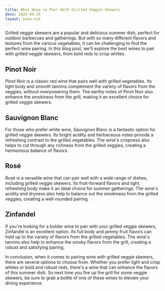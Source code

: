 ```yaml
---
title: What Wine to Pair With Grilled Veggie Skewers
date: 2025-05-25
layout: base.njk
---
```


Grilled veggie skewers are a popular and delicious summer dish, perfect for outdoor barbecues and gatherings. But with so many different flavors and textures from the various vegetables, it can be challenging to find the perfect wine pairing. In this blog post, we'll explore the best wines to pair with grilled veggie skewers, from bold reds to crisp whites.

## Pinot Noir
Pinot Noir is a classic red wine that pairs well with grilled vegetables. Its light body and smooth tannins complement the variety of flavors from the veggies, without overpowering them. The earthy notes of Pinot Noir also enhance the smokiness from the grill, making it an excellent choice for grilled veggie skewers.

## Sauvignon Blanc
For those who prefer white wine, Sauvignon Blanc is a fantastic option for grilled veggie skewers. Its bright acidity and herbaceous notes provide a refreshing contrast to the grilled vegetables. The wine's crispness also helps to cut through any richness from the grilled veggies, creating a harmonious balance of flavors.

## Rosé
Rosé is a versatile wine that can pair well with a wide range of dishes, including grilled veggie skewers. Its fruit-forward flavors and light, refreshing body make it an ideal choice for summer gatherings. The wine's acidity and dryness also help to balance out the smokiness from the grilled veggies, creating a well-rounded pairing.

## Zinfandel
If you're looking for a bolder wine to pair with your grilled veggie skewers, Zinfandel is an excellent option. Its full body and jammy fruit flavors can hold up to the variety of flavors from the grilled vegetables. The wine's tannins also help to enhance the smoky flavors from the grill, creating a robust and satisfying pairing.

In conclusion, when it comes to pairing wine with grilled veggie skewers, there are several options to choose from. Whether you prefer light and crisp whites or bold and robust reds, there's a wine that can enhance the flavors of this summer dish. So next time you fire up the grill for some veggie skewers, be sure to grab a bottle of one of these wines to elevate your dining experience.